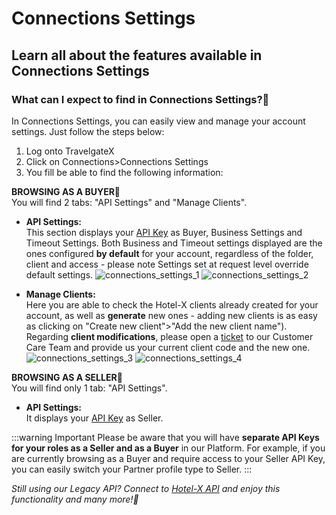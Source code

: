 ﻿---
sidebar_position: 9


---

# Connections Settings

## Learn all about the features available in Connections Settings

### What can I expect to find in Connections Settings?🔎
In Connections Settings, you can easily view and manage your account settings. Just follow the steps below:

1. Log onto TravelgateX
1. Click on Connections>Connections Settings
1. You fill be able to find the following information:

**BROWSING AS A BUYER🔎**  
You will find 2 tabs: "API Settings" and "Manage Clients".
* **API Settings:**  
This section displays your [API Key](/kb/our-products/are-you-a-buyer/getting-started-with-hotel-x-buyers-api/hotel-x-credentials) as Buyer, Business Settings and Timeout Settings. Both Business and Timeout settings displayed are the ones configured **by default** for your account, regardless of the folder, client and access - please note Settings set at request level override default settings.
	![connections_settings_1](https://storage.travelgate.com/kbase/connections_settings_1.jpg)
	![connections_settings_2](https://storage.travelgate.com/kbase/connections_settings_2.jpg)

* **Manage Clients:**  
Here you are able to check the Hotel-X clients already created for your account, as well as **generate** new ones - adding new clients is as easy as clicking on "Create new client">"Add the new client name"). Regarding **client modifications**, please open a [ticket](https://app.travelgatex.com/tickets) to our Customer Care Team and provide us your current client code and the new one.
		![connections_settings_3](https://storage.travelgate.com/kbase/connections_settings_3.jpg)
		![connections_settings_4](https://storage.travelgate.com/kbase/connections_settings_4.jpg)

**BROWSING AS A SELLER🔎**  
You will find only 1 tab: "API Settings".
* **API Settings:**  
It displays your [API Key](/kb/our-products/are-you-a-buyer/getting-started-with-hotel-x-buyers-api/hotel-x-credentials) as Seller.


:::warning Important
Please be aware that you will have **separate API Keys for your roles as a Seller and as a Buyer** in our Platform. For example, if you are currently browsing as a Buyer and require access to your Seller API Key, you can easily switch your Partner profile type to Seller.
:::

_Still using our Legacy API? Connect to [Hotel-X API](/docs/apis/for-buyers/hotel-x-pull-buyers-api/quickstart) and enjoy this functionality and many more!🚀_